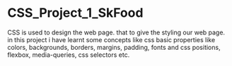 # CSS_Project_1_SkFood
CSS is used to design the web page. that to give the styling our web page. in this project i have learnt some concepts like css basic properties like colors, backgrounds, borders, margins, padding, fonts and css positions, flexbox, media-queries, css selectors etc.
